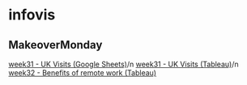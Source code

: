 # infovis


## MakeoverMonday

[week31 - UK Visits (Google Sheets)](https://sivnisky.github.io//infovis/MakeOverMonday.html)/n
[week31 - UK Visits (Tableau)](https://sivnisky.github.io//infovis/MakeOverMondayW31Tableau.html)/n
[week32 - Benefits of remote work (Tableau)](https://sivnisky.github.io//infovis/BenefitsOfRemoteWorkTableau.html)
